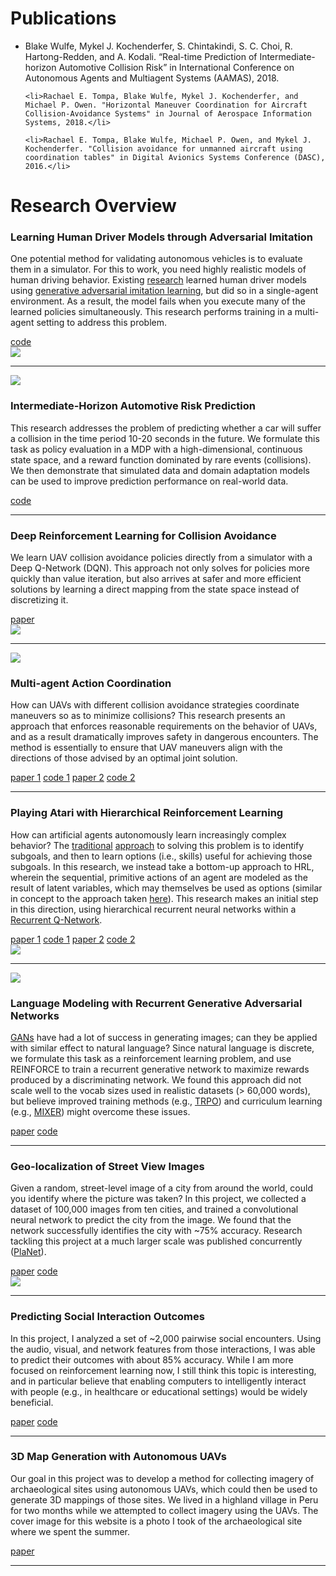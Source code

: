 
<h1 class="rsection">Publications</h1>

<ul class="pubs">
    <li>Blake Wulfe, Mykel J. Kochenderfer, S. Chintakindi, S. C. Choi, R. Hartong-Redden, and A. Kodali. “Real-time Prediction of Intermediate-horizon Automotive Collision Risk” in International Conference on Autonomous Agents and Multiagent Systems (AAMAS), 2018.</li>

    <li>Rachael E. Tompa, Blake Wulfe, Mykel J. Kochenderfer, and Michael P. Owen. "Horizontal Maneuver Coordination for Aircraft Collision-Avoidance Systems" in Journal of Aerospace Information Systems, 2018.</li>

    <li>Rachael E. Tompa, Blake Wulfe, Michael P. Owen, and Mykel J. Kochenderfer. "Collision avoidance for unmanned aircraft using coordination tables" in Digital Avionics Systems Conference (DASC), 2016.</li>
</ul>

<h1 class="rsection">Research Overview</h1>

<div class="container-fluid">
  <div class="row">
    <div class="col-md-8">
        <h3 class="rtitle">Learning Human Driver Models through Adversarial Imitation</h3>
        <p>
        One potential method for validating autonomous vehicles is to evaluate them in a simulator. For this to work, you need highly realistic models of human driving behavior. Existing <a href="https://arxiv.org/abs/1701.06699" class="md-link">research</a> learned human driver models using <a href="https://arxiv.org/abs/1606.03476" class="md-link">generative adversarial imitation learning</a>, but did so in a single-agent environment. As a result, the model fails when you execute many of the learned policies simultaneously. This research performs training in a multi-agent setting to address this problem.
        </p>
        <a href="https://github.com/wulfebw/ngsim_env" class="md-link btn-default btn">code</a>
    </div>
    <div class="col-md-4">
        <img class="rimg" src="{{ site.github.url }}/media/multiagent_driver.png" />
    </div>
  </div>
</div>

---

<div class="container-fluid">
  <div class="row">
    <div class="col-md-5">
        <img class="rimg" src="{{ site.github.url }}/media/behavior_sig.png" />
    </div>
    <div class="col-md-7">
        <h3 class="rtitle">Intermediate-Horizon Automotive Risk Prediction</h3>
        <p>
        This research addresses the problem of predicting whether a car will suffer a collision in the time period 10-20 seconds in the future. We formulate this task as policy evaluation in a MDP with a high-dimensional, continuous state space,  and a reward function dominated by rare events (collisions). We then demonstrate that simulated data and domain adaptation models can be used to improve prediction performance on real-world data.
        </p>
        <a href="https://github.com/wulfebw/risk_prediction" class="md-link btn-default btn">code</a>
    </div>
  </div>
</div>

---

<div class="container-fluid">
  <div class="row">
    <div class="col-md-7">
        <h3 class="rtitle">Deep Reinforcement Learning for Collision Avoidance</h3>
        <p>
        We learn UAV collision avoidance policies directly from a simulator with a Deep Q-Network (DQN). This approach not only solves for policies more quickly than value iteration, but also arrives at safer and more efficient solutions by learning a direct mapping from the state space instead of discretizing it.
        </p>
        <a href="{{ site.github.url }}/assets/CS238_Final_Paper.pdf" class="md-link btn-default btn">paper</a>
    </div>
    <div class="col-md-5">
        <img class="rimg" src="{{ site.github.url }}/media/value_-180_reduced.png" />
    </div>
  </div>
</div>

---

<div class="container-fluid">
  <div class="row">
    <div class="col-md-5">
        <img class="rimg" src="{{ site.github.url }}/media/joint_actions_reduced.jpg" />
    </div>
    <div class="col-md-7">
        <h3 class="rtitle">Multi-agent Action Coordination</h3>
        <p>
        How can UAVs with different collision avoidance strategies coordinate maneuvers so as to minimize collisions? This research presents an approach that enforces reasonable requirements on the behavior of UAVs, and as a result dramatically improves safety in dangerous encounters. The method is essentially to ensure that UAV maneuvers align with the directions of those advised by an optimal joint solution. 
        </p>
        <a href="http://ieeexplore.ieee.org/document/7777958/" class="md-link btn-default btn">paper 1</a>
        <a href="https://github.com/sisl/HorizontalCoordUAVs" class="md-link btn-default btn">code 1</a>  
        <a href="https://arc.aiaa.org/doi/abs/10.2514/1.I010576" class="md-link btn-default btn">paper 2</a>
        <a href="https://github.com/sisl/HCoordTablesUAVs" class="md-link btn-default btn">code 2</a> 
    </div>
  </div>
</div>

---

<div class="container-fluid">
  <div class="row">
    <div class="col-md-8">
        <h3 class="rtitle">Playing Atari with Hierarchical Reinforcement Learning </h3>
        <p>
        How can artificial agents autonomously learn increasingly complex behavior? The <a href="http://people.idsia.ch/~juergen/subgoals.html" class="md-link">traditional</a> <a href="https://people.cs.umass.edu/~mahadeva/papers/hrl.pdf" class="md-link">approach</a> to solving this problem is to identify subgoals, and then to learn options (i.e., skills) useful for achieving those subgoals. In this research, we instead take a bottom-up approach to HRL, wherein the sequential, primitive actions of an agent are modeled as the result of latent variables, which may themselves be used as options (similar in concept to the approach taken <a href="http://www.ausy.tu-darmstadt.de/uploads/Site/EditPublication/Daniel2016JMLR.pdf" class="md-link">here</a>). This research makes an initial step in this direction, using hierarchical recurrent neural networks within a <a href="https://arxiv.org/abs/1507.06527" class="md-link">Recurrent Q-Network</a>.
        </p>
        <a href="{{ site.github.url }}/assets/CS239_Final_Paper.pdf" class="md-link btn-default btn">paper 1</a>
        <a href="https://github.com/wulfebw/hierarchical_rl" class="md-link btn-default btn">code 1</a>
        <a href="{{ site.github.url }}/assets/CS221_Final_Paper.pdf" class="md-link btn-default btn">paper 2</a>
        <a href="https://github.com/wulfebw/playing_atari" class="md-link btn-default btn">code 2</a> 
    </div>
    <div class="col-md-4">
        <img class="rimg" src="{{ site.github.url }}/media/hsRQN.jpg" />
    </div>
  </div>
</div>

---

<div class="container-fluid">
  <div class="row">
    <div class="col-md-5">
        <img class="rimg" src="{{ site.github.url }}/media/sine_reduced.png" />
    </div>
    <div class="col-md-7">
        <h3 class="rtitle">Language Modeling with Recurrent Generative Adversarial Networks</h3>
        <p>
        <a href="https://arxiv.org/abs/1406.2661" class="md-link">GANs</a> have had a lot of success in generating images; can they be applied with similar effect to natural language? Since natural language is discrete, we formulate this task as a reinforcement learning problem, and use REINFORCE to train a recurrent generative network to maximize rewards produced by a discriminating network. We found this approach did not scale well to the vocab sizes used in realistic datasets (> 60,000 words), but believe improved training methods (e.g., <a href="https://arxiv.org/abs/1502.05477" class="md-link">TRPO</a>) and curriculum learning (e.g., <a href="https://arxiv.org/abs/1511.06732" class="md-link">MIXER</a>) might overcome these issues.
        </p>
        <a href="{{ site.github.url }}/assets/CS224d_Final_Paper.pdf" class="md-link btn-default btn">paper</a>
        <a href="https://github.com/wulfebw/adversarial_rl" class="md-link btn-default btn">code</a>  
    </div>
  </div>
</div>

---

<div class="container-fluid">
  <div class="row">
    <div class="col-md-6">
        <h3 class="rtitle">Geo-localization of Street View Images</h3>
        <p>
        Given a random, street-level image of a city from around the world, could you identify where the picture was taken? In this project, we collected a dataset of 100,000 images from ten cities, and trained a convolutional neural network to predict the city from the image. We found that the network successfully identifies the city with ~75% accuracy. Research tackling this project at a much larger scale was published concurrently (<a href="https://arxiv.org/abs/1602.05314" class="md-link">PlaNet</a>).
        </p>
        <a href="{{ site.github.url }}/assets/CS231n_Final_Paper.pdf" class="md-link btn-default btn">paper</a>
        <a href="https://github.com/wulfebw/LittlePlaNet-Models" class="md-link btn-default btn">code</a> 
    </div>
    <div class="col-md-6">
        <img class="rimg" src="{{ site.github.url }}/media/tsne_reduced.jpg" />
    </div>
  </div>
</div>

---

<div class="container-fluid">
  <div class="row">
    <div class="col-md-12">
        <h3 class="rtitle">Predicting Social Interaction Outcomes</h3>
        <p>
        In this project, I analyzed a set of ~2,000 pairwise social encounters. Using the audio, visual, and network features from those interactions, I was able to predict their outcomes with about 85% accuracy. While I am more focused on reinforcement learning now, I still think this topic is interesting, and in particular believe that enabling computers to intelligently interact with people (e.g., in healthcare or educational settings) would be widely beneficial.
        </p>
        <a href="{{ site.github.url }}/assets/IS_Final_Paper.pdf" class="md-link btn-default btn">paper</a>
        <a href="https://github.com/wulfebw/Independent_Study" class="md-link btn-default btn">code</a> 
    </div>
  </div>
</div>

---

### 3D Map Generation with Autonomous UAVs
Our goal in this project was to develop a method for collecting imagery of archaeological sites using autonomous UAVs, which could then be used to generate 3D mappings of those sites. We lived in a highland village in Peru for two months while we attempted to collect imagery using the UAVs. The cover image for this website is a photo I took of the archaeological site where we spent the summer. 

<div>
<a href="https://www.cambridge.org/core/journals/advances-in-archaeological-practice/article/div-classtitlecapturing-complexitydiv/22A3C3132AA4F5C6ADAB72DEE1265582" class="md-link btn-default btn">paper</a>
</div>

---

